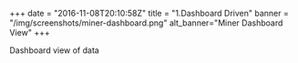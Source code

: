+++
date = "2016-11-08T20:10:58Z"
title = "1.Dashboard Driven"
banner = "/img/screenshots/miner-dashboard.png"
alt_banner="Miner Dashboard View"
+++

Dashboard view of data

<!--more-->